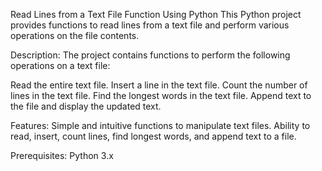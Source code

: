 Read Lines from a Text File Function Using Python
This Python project provides functions to read lines from a text file and perform various operations on the file contents.

Description:
The project contains functions to perform the following operations on a text file:

Read the entire text file.
Insert a line in the text file.
Count the number of lines in the text file.
Find the longest words in the text file.
Append text to the file and display the updated text.

Features:
Simple and intuitive functions to manipulate text files.
Ability to read, insert, count lines, find longest words, and append text to a file.

Prerequisites:
Python 3.x
